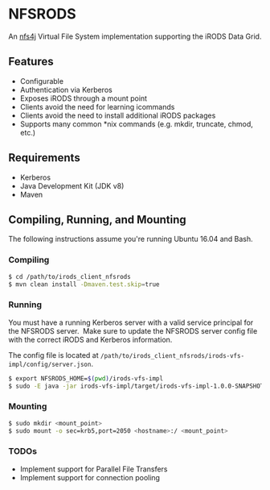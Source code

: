 # NFSRODS
An [nfs4j](https://github.com/dCache/nfs4j) Virtual File System implementation supporting the iRODS Data Grid.

## Features
- Configurable
- Authentication via Kerberos
- Exposes iRODS through a mount point
- Clients avoid the need for learning icommands
- Clients avoid the need to install additional iRODS packages
- Supports many common *nix commands (e.g. mkdir, truncate, chmod, etc.)

## Requirements
- Kerberos
- Java Development Kit (JDK v8)
- Maven

## Compiling, Running, and Mounting
The following instructions assume you're running Ubuntu 16.04 and Bash.

### Compiling
```bash
$ cd /path/to/irods_client_nfsrods
$ mvn clean install -Dmaven.test.skip=true
```

### Running
You must have a running Kerberos server with a valid service principal for
the NFSRODS server. &nbsp;Make sure to update the NFSRODS server config file with the correct
iRODS and Kerberos information.

The config file is located at `/path/to/irods_client_nfsrods/irods-vfs-impl/config/server.json`.

```bash
$ export NFSRODS_HOME=$(pwd)/irods-vfs-impl
$ sudo -E java -jar irods-vfs-impl/target/irods-vfs-impl-1.0.0-SNAPSHOT-jar-with-dependencies.jar
```

### Mounting
```bash
$ sudo mkdir <mount_point>
$ sudo mount -o sec=krb5,port=2050 <hostname>:/ <mount_point>
```

### TODOs
- Implement support for Parallel File Transfers
- Implement support for connection pooling